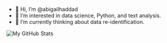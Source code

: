 - 👋 Hi, I’m @abigailhaddad
- 👀 I’m interested in data science, Python, and text analysis. 
- 🌱 I’m currently thinking about data re-identification. 

![My GitHub Stats](https://github-readme-stats.vercel.app/api?username=abigailhaddad&show_icons=true&hide_border=true)
